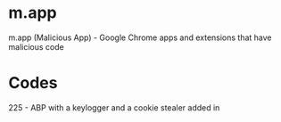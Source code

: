 # m.app
m.app (Malicious App) - Google Chrome apps and extensions that have malicious code

# Codes
225 - ABP with a keylogger and a cookie stealer added in
